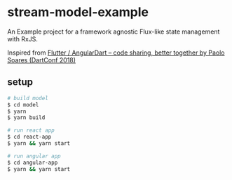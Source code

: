 # stream-model-example

An Example project for a framework agnostic Flux-like state management with RxJS.

Inspired from [Flutter / AngularDart – code sharing, better together by Paolo Soares (DartConf 2018)](https://www.youtube.com/watch?v=PLHln7wHgPE)

## setup

```sh
# build model
$ cd model
$ yarn
$ yarn build

# run react app
$ cd react-app
$ yarn && yarn start

# run angular app
$ cd angular-app
$ yarn && yarn start
```
